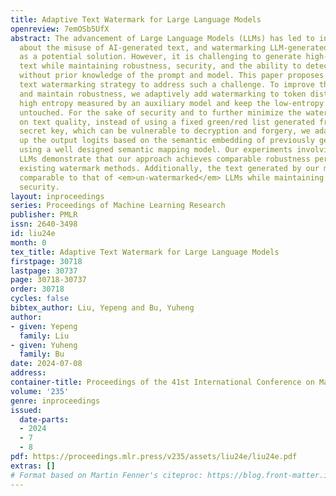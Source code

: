 ```yaml
---
title: Adaptive Text Watermark for Large Language Models
openreview: 7emOSb5UfX
abstract: The advancement of Large Language Models (LLMs) has led to increasing concerns
  about the misuse of AI-generated text, and watermarking LLM-generated text has emerged
  as a potential solution. However, it is challenging to generate high-quality watermarked
  text while maintaining robustness, security, and the ability to detect watermarks
  without prior knowledge of the prompt and model. This paper proposes an adaptive
  text watermarking strategy to address such a challenge. To improve the text quality
  and maintain robustness, we adaptively add watermarking to token distributions with
  high entropy measured by an auxiliary model and keep the low-entropy token distributions
  untouched. For the sake of security and to further minimize the watermark’s impact
  on text quality, instead of using a fixed green/red list generated from a random
  secret key, which can be vulnerable to decryption and forgery, we adaptively scale
  up the output logits based on the semantic embedding of previously generated text
  using a well designed semantic mapping model. Our experiments involving various
  LLMs demonstrate that our approach achieves comparable robustness performance to
  existing watermark methods. Additionally, the text generated by our method has perplexity
  comparable to that of <em>un-watermarked</em> LLMs while maintaining sufficient
  security.
layout: inproceedings
series: Proceedings of Machine Learning Research
publisher: PMLR
issn: 2640-3498
id: liu24e
month: 0
tex_title: Adaptive Text Watermark for Large Language Models
firstpage: 30718
lastpage: 30737
page: 30718-30737
order: 30718
cycles: false
bibtex_author: Liu, Yepeng and Bu, Yuheng
author:
- given: Yepeng
  family: Liu
- given: Yuheng
  family: Bu
date: 2024-07-08
address:
container-title: Proceedings of the 41st International Conference on Machine Learning
volume: '235'
genre: inproceedings
issued:
  date-parts:
  - 2024
  - 7
  - 8
pdf: https://proceedings.mlr.press/v235/assets/liu24e/liu24e.pdf
extras: []
# Format based on Martin Fenner's citeproc: https://blog.front-matter.io/posts/citeproc-yaml-for-bibliographies/
---
```

